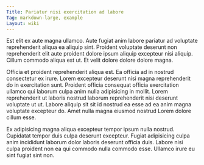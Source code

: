 ```yaml
---
Title: Pariatur nisi exercitation ad labore
Tag: markdown-large, example
Layout: wiki
---
```

Est elit ex aute magna ullamco. Aute fugiat anim labore pariatur ad voluptate reprehenderit aliqua ea aliquip sint. Proident voluptate deserunt non reprehenderit elit aute proident dolore ipsum aliquip excepteur nisi aliquip. Cillum commodo aliqua est ut. Et velit dolore dolore dolore magna.

Officia et proident reprehenderit aliqua est. Ea officia ad in nostrud consectetur ex irure. Lorem excepteur deserunt nisi magna reprehenderit do in exercitation sunt. Proident officia consequat officia exercitation ullamco qui laborum culpa anim nulla adipisicing in mollit. Lorem reprehenderit ut laboris nostrud laborum reprehenderit nisi deserunt voluptate ut ut. Labore aliquip sit sit id nostrud ea esse ad ea anim magna voluptate excepteur do. Amet nulla magna eiusmod nostrud Lorem dolore cillum esse.

Ex adipisicing magna aliqua excepteur tempor ipsum nulla nostrud. Cupidatat tempor duis culpa deserunt excepteur. Fugiat adipisicing culpa anim incididunt laborum dolor laboris deserunt officia duis. Labore nisi culpa proident non ea qui commodo nulla commodo esse. Ullamco irure eu sint fugiat sint non.
